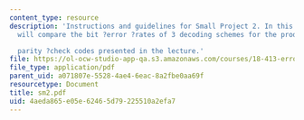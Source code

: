 ```yaml
---
content_type: resource
description: 'Instructions and guidelines for Small Project 2. In this project, we
  will compare the bit ?error ?rates of 3 decoding schemes for the product of

  parity ?check codes presented in the lecture.'
file: https://ol-ocw-studio-app-qa.s3.amazonaws.com/courses/18-413-error-correcting-codes-laboratory-spring-2004/4aeda865e05e62465d79225510a2efa7_sm2.pdf
file_type: application/pdf
parent_uid: a071807e-5528-4ae4-6eac-8a2fbe0aa69f
resourcetype: Document
title: sm2.pdf
uid: 4aeda865-e05e-6246-5d79-225510a2efa7
---
```

